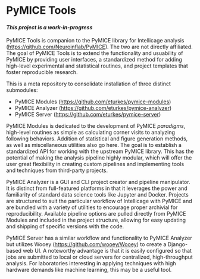 <!---
    This file is part of pymice-tools.
    Copyright (C) 2018-2020  Emir Turkes, Phenovance LLC

    This program is free software: you can redistribute it and/or modify
    it under the terms of the GNU General Public License as published by
    the Free Software Foundation, either version 3 of the License, or
    (at your option) any later version.

    This program is distributed in the hope that it will be useful,
    but WITHOUT ANY WARRANTY; without even the implied warranty of
    MERCHANTABILITY or FITNESS FOR A PARTICULAR PURPOSE.  See the
    GNU General Public License for more details.

    You should have received a copy of the GNU General Public License
    along with this program.  If not, see <http://www.gnu.org/licenses/>.

    Emir Turkes can be contacted at emir.turkes@eturkes.com
-->

# PyMICE Tools
#### *This project is a work-in-progress*

PyMICE Tools is companion to the PyMICE library for Intellicage analysis
(https://github.com/Neuroinflab/PyMICE). The two are not directly affiliated. The goal
of PyMICE Tools is to extend the functionality and usuability of PyMICE by providing
user interfaces, a standardized method for adding high-level experimental and
statistical routines, and project templates that foster reproducible research.

This is a meta repository to consolidate installation of three distinct submodules:
* PyMICE Modules (https://github.com/eturkes/pymice-modules)
* PyMICE Analyzer (https://github.com/eturkes/pymice-analyzer)
* PyMICE Server (https://github.com/eturkes/pymice-server)

PyMICE Modules is dedicated to the development of PyMICE *paradigms*, high-level
routines as simple as calculating corner visits to analyzing following behaviors.
Addition of statistical and figure generation methods, as well as miscellaneous
utilities also go here. The goal is to establish a standardized API for working with the
upstream PyMICE library. This has the potential of making the analysis pipeline highly
modular, which will offer the user great flexibility in creating custom pipelines and
implementing tools and techniques from third-party projects.

PyMICE Analyzer is a GUI and CLI project creator and pipeline manipulator. It is
distinct from full-featured platforms in that it leverages the power and familiarity of
standard data science tools like Jupyter and Docker. Projects are structured to suit the
particular workflow of Intellicage with PyMICE and are bundled with a variety of
utilities to encourage proper archivial for reproducibility. Available pipeline options
are pulled directly from PyMICE Modules and included in the project structure, allowing
for easy updating and shipping of specific versions with the code.

PyMICE Server has a similar workflow and functionality to PyMICE Analyzer but utilizes
Wooey (https://github.com/wooey/Wooey) to create a Django-based web UI. A noteworthy
advantage is that it is easily configured so that jobs are submitted to local or cloud
servers for centralized, high-throughput analysis. For laboratories interesting in
applying techniques with high hardware demands like machine learning, this may be a
useful tool.
